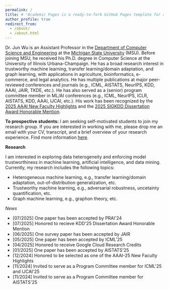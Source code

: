 ```yaml
---
permalink: /
title: # "Academic Pages is a ready-to-fork GitHub Pages template for academic personal websites"
author_profile: true
redirect_from: 
  - /about/
  - /about.html
---
```


Dr. Jun Wu is an Assistant Professor in the [Department of Computer Science and Engineering](https://engineering.msu.edu/about/departments/cse) at the [Michigan State University](https://msu.edu/) (MSU). Before joining MSU, he received his Ph.D. degree in Computer Science at the University of Illinois Urbana-Champaign. He has a broad research interest in trustworthy machine learning, transfer learning/domain adaptation, and graph learning, with applications in agriculture, bioinformatics, e-commerce, and legal analytics. He has multiple publications at major peer-reviewed conferences and journals (e.g., ICML, AISTATS, NeurIPS, KDD, AAAI, JAIR, TKDE, etc.). He has also served as a (senior) program committee member in ML/AI conferences (e.g., ICML, NeurIPS, ICLR, AISTATS, KDD, AAAI, IJCAI, etc.). His work has been recognized by the [2025 AAAI New Faculty Highlights](https://aaai.org/conference/aaai/aaai-25/new-faculty-highlights-program/) and the [2025 SIGKDD Dissertation Award Honorable Mention](https://kdd2025.kdd.org/).

**To prospective students:** I am seeking self-motivated students to join my research group. If you are interested in working with me, please drop me an email with your CV, transcript, and a brief overview of your research experience. Find more information [here](https://junwu6.github.io/recruitment/).

**Research**

I am interested in exploring data heterogeneity and enforcing model trustworthiness in machine learning, artificial intelligence, and data mining. Currently, my research includes the following topics:
* Heterogeneous machine learning, e.g., transfer learning/domain adaptation, out-of-distribution generalization, etc.
* Trustworthy machine learning, e.g., adversarial robustness, uncetainty quantification, etc.
* Graph machine learning, e.g., graphon theory, etc.


*News*

* [07/2025] One paper has been accepted by PRAI'24
* [07/2025] Honored to recieve KDD'25 Dissertation Award Honorable Mention
* [06/2025] One survey paper has been accepted by JAIR
* [05/2025] One paper has been accepted by ICML'25
* [04/2025] Honored to receive Google Cloud Research Credits
* [01/2025] One paper has been accepted by AISTATS'25
* [12/2024] Honored to be selected as one of the AAAI-25 New Faculty Highlights
* [11/2024] Invited to serve as a Program Committee member for ICML'25 and IJCAI'25
* [11/2024] Invited to serve as a Program Committee member for AISTATS'25

